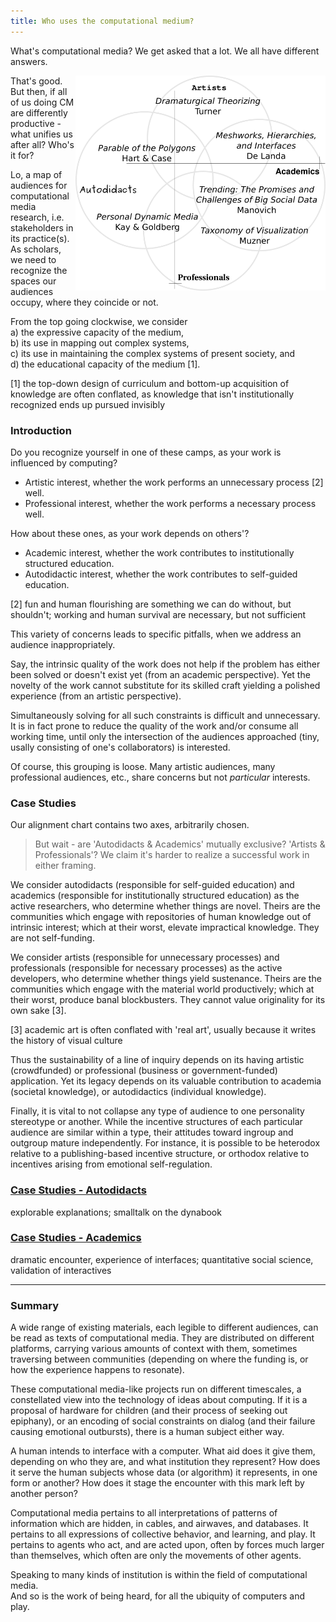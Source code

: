 ```yaml
---
title: Who uses the computational medium?
---
```


What's computational media? We get asked that a lot. We all have different answers.

<img src="/assets/blog/venn.png" width="400px" align="right"/>

That's good. But then, if all of us doing CM are differently productive - what unifies us after all? Who's it for?

Lo, a map of audiences for computational media research, i.e. stakeholders in its practice(s). As scholars, we need to recognize the spaces our audiences occupy, where they coincide or not.

From the top going clockwise, we consider  
a) the expressive capacity of the medium,  
b) its use in mapping out complex systems,  
c) its use in maintaining the complex systems of present society, and  
d) the educational capacity of the medium [1].

<aside style="margin-left: 0"> [1] the top-down design of curriculum and bottom-up acquisition of knowledge are often conflated, as knowledge that isn't institutionally recognized ends up pursued invisibly</aside>

### Introduction

Do you recognize yourself in one of these camps, as your work is influenced by computing?

* Artistic interest, whether the work performs an unnecessary process [2] well.
* Professional interest, whether the work performs a necessary process well.

How about these ones, as your work depends on others'?

* Academic interest, whether the work contributes to institutionally structured education.
* Autodidactic interest, whether the work contributes to self-guided education.

<aside>[2] fun and human flourishing are something we can do without, but shouldn't; working and human survival are necessary, but not sufficient</aside>

This variety of concerns leads to specific pitfalls, when we address an audience inappropriately.

Say, the intrinsic quality of the work does not help if the problem has either been solved or doesn't exist yet (from an academic perspective). Yet the novelty of the work cannot substitute for its skilled craft yielding a polished experience (from an artistic perspective).

Simultaneously solving for all such constraints is difficult and unnecessary. It is in fact prone to reduce the quality of the work and/or consume all working time, until only the intersection of the audiences approached (tiny, usally consisting of one's collaborators) is interested.

Of course, this grouping is loose. Many artistic audiences, many professional audiences, etc., share concerns but not *particular* interests.

### Case Studies

Our alignment chart contains two axes, arbitrarily chosen.

> But wait - are 'Autodidacts & Academics' mutually exclusive? 'Artists & Professionals'? We claim it's harder to realize a successful work in either framing. 

We consider autodidacts (responsible for self-guided education) and academics (responsible for institutionally structured education) as the active researchers, who determine whether things are novel. Theirs are the communities which engage with repositories of human knowledge out of intrinsic interest; which at their worst, elevate impractical knowledge. They are not self-funding.

We consider artists (responsible for unnecessary processes) and professionals (responsible for necessary processes) as the active developers, who determine whether things yield sustenance. Theirs are the communities which engage with the material world productively; which at their worst, produce banal blockbusters. They cannot value originality for its own sake [3].

<aside>[3] academic art is often conflated with 'real art', usually because it writes the history of visual culture</aside>

Thus the sustainability of a line of inquiry depends on its having artistic (crowdfunded) or professional (business or government-funded) application. Yet its legacy depends on its valuable contribution to academia (societal knowledge), or autodidactics (individual knowledge).

Finally, it is vital to not collapse any type of audience to one personality stereotype or another. While the incentive structures of each particular audience are similar within a type, their attitudes toward ingroup and outgroup mature independently. For instance, it is possible to be heterodox relative to a publishing-based incentive structure, or orthodox relative to incentives arising from emotional self-regulation.

### [Case Studies - Autodidacts](./cm-autodidacts)
explorable explanations; smalltalk on the dynabook

### [Case Studies - Academics](./cm-academics)
dramatic encounter, experience of interfaces; quantitative social science, validation of interactives

---

### Summary

A wide range of existing materials, each legible to different audiences, can be read as texts of computational media. They are distributed on different platforms, carrying various amounts of context with them, sometimes traversing between communities (depending on where the funding is, or how the experience happens to resonate).

These computational media-like projects run on different timescales, a constellated view into the technology of ideas about computing. If it is a proposal of hardware for children (and their process of seeking out epiphany), or an encoding of social constraints on dialog (and their failure causing emotional outbursts), there is a human subject either way.

A human intends to interface with a computer. What aid does it give them, depending on who they are, and what institution they represent? How does it serve the human subjects whose data (or algorithm) it represents, in one form or another? How does it stage the encounter with this mark left by another person?

Computational media pertains to all interpretations of patterns of information which are hidden, in cables, and airwaves, and databases. It pertains to all expressions of collective behavior, and learning, and play. It pertains to agents who act, and are acted upon, often by forces much larger than themselves, which often are only the movements of other agents.

Speaking to many kinds of institution is within the field of computational media.  
And so is the work of being heard, for all the ubiquity of computers and play.